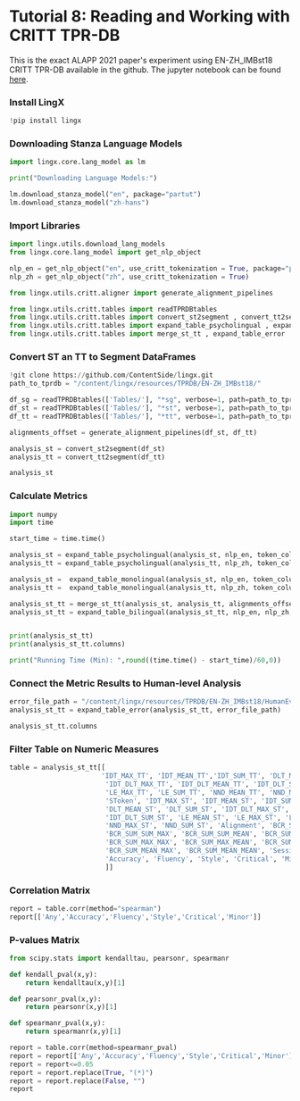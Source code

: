 # Tutorial 8: Reading and Working with CRITT TPR-DB

This is the exact ALAPP 2021 paper's experiment using EN-ZH_IMBst18 CRITT TPR-DB available in the github. The jupyter notebook can be found [here](../ALAPP2021/ALAPP_2021_Paper.ipynb).


### Install LingX

```python
!pip install lingx
```


### Downloading Stanza Language Models

```python
import lingx.core.lang_model as lm

print("Downloading Language Models:")

lm.download_stanza_model("en", package="partut")
lm.download_stanza_model("zh-hans")
```

### Import Libraries

```python
import lingx.utils.download_lang_models
from lingx.core.lang_model import get_nlp_object

nlp_en = get_nlp_object("en", use_critt_tokenization = True, package="partut")
nlp_zh = get_nlp_object("zh", use_critt_tokenization = True)

from lingx.utils.critt.aligner import generate_alignment_pipelines

from lingx.utils.critt.tables import readTPRDBtables
from lingx.utils.critt.tables import convert_st2segment , convert_tt2segment
from lingx.utils.critt.tables import expand_table_psycholingual , expand_table_monolingual , expand_table_bilingual
from lingx.utils.critt.tables import merge_st_tt , expand_table_error
```

### Convert ST an TT to Segment DataFrames

```python
!git clone https://github.com/ContentSide/lingx.git
path_to_tprdb = "/content/lingx/resources/TPRDB/EN-ZH_IMBst18/"

df_sg = readTPRDBtables(['Tables/'], "*sg", verbose=1, path=path_to_tprdb)
df_st = readTPRDBtables(['Tables/'], "*st", verbose=1, path=path_to_tprdb)
df_tt = readTPRDBtables(['Tables/'], "*tt", verbose=1, path=path_to_tprdb)

alignments_offset = generate_alignment_pipelines(df_st, df_tt)

analysis_st = convert_st2segment(df_st)
analysis_tt = convert_tt2segment(df_tt)

analysis_st
```

### Calculate Metrics

```python
import numpy
import time

start_time = time.time()

analysis_st = expand_table_psycholingual(analysis_st, nlp_en, token_column="SToken")
analysis_tt = expand_table_psycholingual(analysis_tt, nlp_zh, token_column="TToken")

analysis_st =  expand_table_monolingual(analysis_st, nlp_en, token_column="SToken")
analysis_tt =  expand_table_monolingual(analysis_tt, nlp_zh, token_column="TToken")

analysis_st_tt = merge_st_tt(analysis_st, analysis_tt, alignments_offset)
analysis_st_tt = expand_table_bilingual(analysis_st_tt, nlp_en, nlp_zh, robust=True, bcr_error_value=numpy.nan)


print(analysis_st_tt)
print(analysis_st_tt.columns)

print("Running Time (Min): ",round((time.time() - start_time)/60,0))
```

### Connect the Metric Results to Human-level Analysis

```python
error_file_path = "/content/lingx/resources/TPRDB/EN-ZH_IMBst18/HumanEvaluations/errors.csv"
analysis_st_tt = expand_table_error(analysis_st_tt, error_file_path)

analysis_st_tt.columns
```

### Filter Table on Numeric Measures

```python
table = analysis_st_tt[[
                       'IDT_MAX_TT', 'IDT_MEAN_TT','IDT_SUM_TT', 'DLT_MAX_TT', 'DLT_MEAN_TT', 'DLT_SUM_TT',
                        'IDT_DLT_MAX_TT', 'IDT_DLT_MEAN_TT', 'IDT_DLT_SUM_TT', 'LE_MEAN_TT',
                        'LE_MAX_TT', 'LE_SUM_TT', 'NND_MEAN_TT', 'NND_MAX_TT', 'NND_SUM_TT',
                        'SToken', 'IDT_MAX_ST', 'IDT_MEAN_ST', 'IDT_SUM_ST', 'DLT_MAX_ST',
                        'DLT_MEAN_ST', 'DLT_SUM_ST', 'IDT_DLT_MAX_ST', 'IDT_DLT_MEAN_ST',
                        'IDT_DLT_SUM_ST', 'LE_MEAN_ST', 'LE_MAX_ST', 'LE_SUM_ST', 'NND_MEAN_ST',
                        'NND_MAX_ST', 'NND_SUM_ST', 'Alignment', 'BCR_SUM_SUM_SUM',
                        'BCR_SUM_SUM_MAX', 'BCR_SUM_SUM_MEAN', 'BCR_SUM_MAX_SUM',
                        'BCR_SUM_MAX_MAX', 'BCR_SUM_MAX_MEAN', 'BCR_SUM_MEAN_SUM',
                        'BCR_SUM_MEAN_MAX', 'BCR_SUM_MEAN_MEAN', 'SessionSeg', 'Any',
                        'Accuracy', 'Fluency', 'Style', 'Critical', 'Minor'
                        ]]
```

### Correlation Matrix

```python
report = table.corr(method="spearman")
report[['Any','Accuracy','Fluency','Style','Critical','Minor']]
```

### P-values Matrix

```python
from scipy.stats import kendalltau, pearsonr, spearmanr

def kendall_pval(x,y):
    return kendalltau(x,y)[1]

def pearsonr_pval(x,y):
    return pearsonr(x,y)[1]

def spearmanr_pval(x,y):
    return spearmanr(x,y)[1]
```

```python
report = table.corr(method=spearmanr_pval)
report = report[['Any','Accuracy','Fluency','Style','Critical','Minor']]
report = report<=0.05
report = report.replace(True, "(*)")
report = report.replace(False, "")
report
```